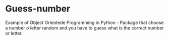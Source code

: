 # Guess-number
Example of Object Orientede Programming in Python - Package that choose a number o letter random and you have to guess what is the correct number or letter.
